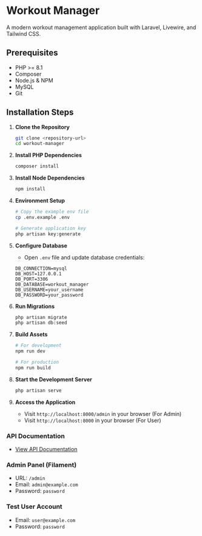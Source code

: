 # Workout Manager

A modern workout management application built with Laravel, Livewire, and Tailwind CSS.

## Prerequisites

- PHP >= 8.1
- Composer
- Node.js & NPM
- MySQL
- Git

## Installation Steps

1. **Clone the Repository**
   ```bash
   git clone <repository-url>
   cd workout-manager
   ```

2. **Install PHP Dependencies**
   ```bash
   composer install
   ```

3. **Install Node Dependencies**
   ```bash
   npm install
   ```

4. **Environment Setup**
   ```bash
   # Copy the example env file
   cp .env.example .env

   # Generate application key
   php artisan key:generate
   ```

5. **Configure Database**
   - Open `.env` file and update database credentials:
   ```env
   DB_CONNECTION=mysql
   DB_HOST=127.0.0.1
   DB_PORT=3306
   DB_DATABASE=workout_manager
   DB_USERNAME=your_username
   DB_PASSWORD=your_password
   ```

6. **Run Migrations**
   ```bash
   php artisan migrate
   php artisan db:seed
   ```

7. **Build Assets**
   ```bash
   # For development
   npm run dev

   # For production
   npm run build
   ```

8. **Start the Development Server**
   ```bash
   php artisan serve
   ```

9. **Access the Application**
   - Visit `http://localhost:8000/admin` in your browser (For Admin)
   - Visit `http://localhost:8000` in your browser (For User)

### API Documentation
- [View API Documentation](https://documenter.getpostman.com/view/32355039/2sB2x6mCSj)

### Admin Panel (Filament)
- URL: `/admin`
- Email: `admin@example.com`
- Password: `password`

### Test User Account
- Email: `user@example.com`
- Password: `password`
